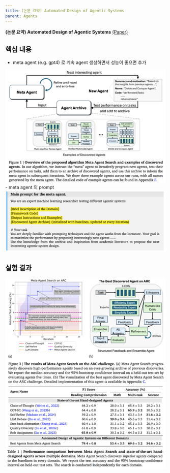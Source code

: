 ```yaml
---
title: (논문 요약) Automated Design of Agentic Systems
parent: Agents
---
```


**(논문 요약) Automated Design of Agentic Systems** [(Paper)](https://arxiv.org/pdf/2408.08435)

## 핵심 내용
- meta agent (e.g. gpt4) 로 계속 agent 생성하면서 성능이 좋으면 추가  
<img src="/data/papers/autoagent/concept.png" width="800" />
- meta agent 의 prompt  
<img src="/data/papers/autoagent/prompt.png" width="800" />


## 실험 결과
<img src="/data/papers/autoagent/result1.png" width="800" />

<img src="/data/papers/autoagent/result2.png" width="800" />
